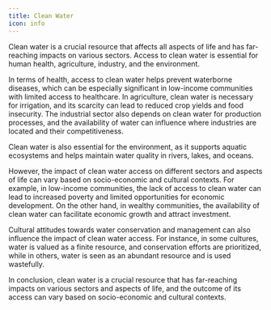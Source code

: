 ```yaml
---
title: Clean Water
icon: info
---
```


Clean water is a crucial resource that affects all aspects of life and has far-reaching impacts on various sectors. Access to clean water is essential for human health, agriculture, industry, and the environment.

In terms of health, access to clean water helps prevent waterborne diseases, which can be especially significant in low-income communities with limited access to healthcare. In agriculture, clean water is necessary for irrigation, and its scarcity can lead to reduced crop yields and food insecurity. The industrial sector also depends on clean water for production processes, and the availability of water can influence where industries are located and their competitiveness.

Clean water is also essential for the environment, as it supports aquatic ecosystems and helps maintain water quality in rivers, lakes, and oceans.

However, the impact of clean water access on different sectors and aspects of life can vary based on socio-economic and cultural contexts. For example, in low-income communities, the lack of access to clean water can lead to increased poverty and limited opportunities for economic development. On the other hand, in wealthy communities, the availability of clean water can facilitate economic growth and attract investment.

Cultural attitudes towards water conservation and management can also influence the impact of clean water access. For instance, in some cultures, water is valued as a finite resource, and conservation efforts are prioritized, while in others, water is seen as an abundant resource and is used wastefully.

In conclusion, clean water is a crucial resource that has far-reaching impacts on various sectors and aspects of life, and the outcome of its access can vary based on socio-economic and cultural contexts.